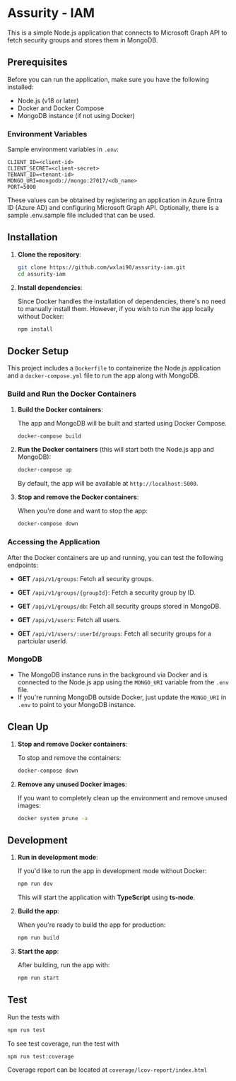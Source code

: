# Assurity - IAM

This is a simple Node.js application that connects to Microsoft Graph API to fetch security groups and stores them in MongoDB.

## Prerequisites

Before you can run the application, make sure you have the following installed:

- Node.js (v18 or later)
- Docker and Docker Compose
- MongoDB instance (if not using Docker)

### Environment Variables

Sample environment variables in `.env`:

```
CLIENT_ID=<client-id>
CLIENT_SECRET=<client-secret>
TENANT_ID=<tenant-id>
MONGO_URI=mongodb://mongo:27017/<db_name>
PORT=5000
```

These values can be obtained by registering an application in Azure Entra ID (Azure AD) and configuring Microsoft Graph API. Optionally, there is a sample .env.sample file included that can be used.

## Installation

1. **Clone the repository**:

   ```bash
   git clone https://github.com/wxlai90/assurity-iam.git
   cd assurity-iam
   ```

2. **Install dependencies**:

   Since Docker handles the installation of dependencies, there's no need to manually install them. However, if you wish to run the app locally without Docker:

   ```bash
   npm install
   ```

## Docker Setup

This project includes a `Dockerfile` to containerize the Node.js application and a `docker-compose.yml` file to run the app along with MongoDB.

### Build and Run the Docker Containers

1. **Build the Docker containers**:

   The app and MongoDB will be built and started using Docker Compose.

   ```bash
   docker-compose build
   ```

2. **Run the Docker containers** (this will start both the Node.js app and MongoDB):

   ```bash
   docker-compose up
   ```

   By default, the app will be available at `http://localhost:5000`.

3. **Stop and remove the Docker containers**:

   When you're done and want to stop the app:

   ```bash
   docker-compose down
   ```

### Accessing the Application

After the Docker containers are up and running, you can test the following endpoints:

- **GET** `/api/v1/groups`: Fetch all security groups.

- **GET** `/api/v1/groups/{groupId}`: Fetch a security group by ID.

- **GET** `/api/v1/groups/db`: Fetch all security groups stored in MongoDB.

- **GET** `/api/v1/users`: Fetch all users.

- **GET** `/api/v1/users/:userId/groups`: Fetch all security groups for a partciular userId.

### MongoDB

- The MongoDB instance runs in the background via Docker and is connected to the Node.js app using the `MONGO_URI` variable from the `.env` file.
- If you're running MongoDB outside Docker, just update the `MONGO_URI` in `.env` to point to your MongoDB instance.

## Clean Up

1. **Stop and remove Docker containers**:

   To stop and remove the containers:

   ```bash
   docker-compose down
   ```

2. **Remove any unused Docker images**:

   If you want to completely clean up the environment and remove unused images:

   ```bash
   docker system prune -a
   ```

## Development

1. **Run in development mode**:

   If you'd like to run the app in development mode without Docker:

   ```bash
   npm run dev
   ```

   This will start the application with **TypeScript** using **ts-node**.

2. **Build the app**:

   When you're ready to build the app for production:

   ```bash
   npm run build
   ```

3. **Start the app**:

   After building, run the app with:

   ```bash
   npm run start
   ```

## Test

Run the tests with

```bash
npm run test
```

To see test coverage, run the test with

```bash
npm run test:coverage
```

Coverage report can be located at `coverage/lcov-report/index.html`
